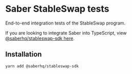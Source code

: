 # Saber StableSwap tests

End-to-end integration tests of the StableSwap program.

If you are looking to integrate Saber into TypeScript, view [@saberhq/stableswap-sdk here](https://github.com/saber-hq/saber-common/tree/master/packages/stableswap-sdk).

## Installation

```
yarn add @saberhq/stableswap-sdk
```
